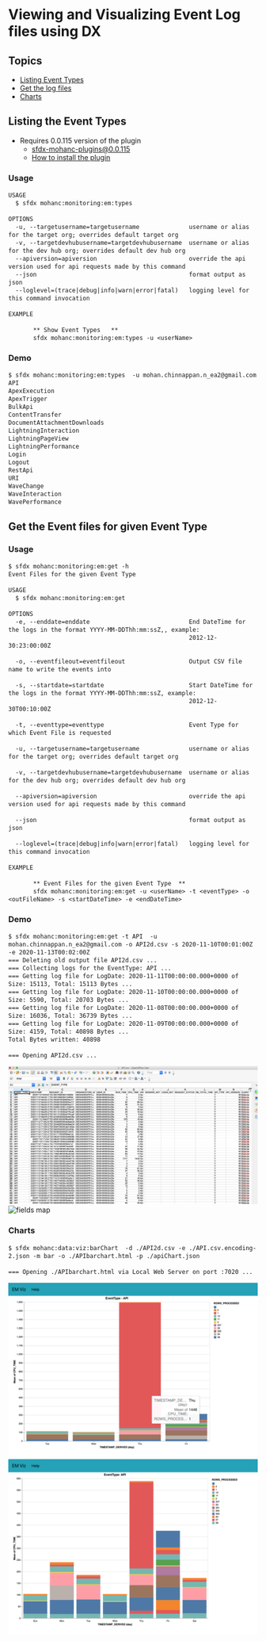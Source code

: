 # Viewing and Visualizing Event Log files using DX

## Topics
- [Listing Event Types](#types)
- [Get the log files](#get)
- [Charts](#charts)


<a name="types"></a>
## Listing the Event Types
- Requires 0.0.115 version of the plugin
    - sfdx-mohanc-plugins@0.0.115
    - [How to install the plugin](https://mohan-chinnappan-n.github.io/dx/plugins.html#/1)
### Usage
```
USAGE
  $ sfdx mohanc:monitoring:em:types

OPTIONS
  -u, --targetusername=targetusername              username or alias for the target org; overrides default target org
  -v, --targetdevhubusername=targetdevhubusername  username or alias for the dev hub org; overrides default dev hub org
  --apiversion=apiversion                          override the api version used for api requests made by this command
  --json                                           format output as json
  --loglevel=(trace|debug|info|warn|error|fatal)   logging level for this command invocation

EXAMPLE

       ** Show Event Types   **
       sfdx mohanc:monitoring:em:types -u <userName>

```

### Demo
```
$ sfdx mohanc:monitoring:em:types  -u mohan.chinnappan.n_ea2@gmail.com 
API
ApexExecution
ApexTrigger
BulkApi
ContentTransfer
DocumentAttachmentDownloads
LightningInteraction
LightningPageView
LightningPerformance
Login
Logout
RestApi
URI
WaveChange
WaveInteraction
WavePerformance

```
<a name="get"></a>
## Get the Event files for given Event Type

### Usage
```
$ sfdx mohanc:monitoring:em:get -h
Event Files for the given Event Type 

USAGE
  $ sfdx mohanc:monitoring:em:get

OPTIONS
  -e, --enddate=enddate                            End DateTime for the logs in the format YYYY-MM-DDThh:mm:ssZ,, example: 
                                                   2012-12-30:23:00:00Z

  -o, --eventfileout=eventfileout                  Output CSV file name to write the events into

  -s, --startdate=startdate                        Start DateTime for the logs in the format YYYY-MM-DDThh:mm:ssZ, example: 
                                                   2012-12-30T00:10:00Z

  -t, --eventtype=eventtype                        Event Type for which Event File is requested

  -u, --targetusername=targetusername              username or alias for the target org; overrides default target org

  -v, --targetdevhubusername=targetdevhubusername  username or alias for the dev hub org; overrides default dev hub org

  --apiversion=apiversion                          override the api version used for api requests made by this command

  --json                                           format output as json

  --loglevel=(trace|debug|info|warn|error|fatal)   logging level for this command invocation

EXAMPLE

       ** Event Files for the given Event Type  **
       sfdx mohanc:monitoring:em:get -u <userName> -t <eventType> -o <outFileName> -s <startDateTime> -e <endDateTime>

```

### Demo
```
$ sfdx mohanc:monitoring:em:get -t API  -u mohan.chinnappan.n_ea2@gmail.com -o API2d.csv -s 2020-11-10T00:01:00Z -e 2020-11-13T00:02:00Z
=== Deleting old output file API2d.csv ...
=== Collecting logs for the EventType: API ...
=== Getting log file for LogDate: 2020-11-11T00:00:00.000+0000 of Size: 15113, Total: 15113 Bytes ...
=== Getting log file for LogDate: 2020-11-10T00:00:00.000+0000 of Size: 5590, Total: 20703 Bytes ...
=== Getting log file for LogDate: 2020-11-08T00:00:00.000+0000 of Size: 16036, Total: 36739 Bytes ...
=== Getting log file for LogDate: 2020-11-09T00:00:00.000+0000 of Size: 4159, Total: 40898 Bytes ...
Total Bytes written: 40898 

=== Opening API2d.csv ...
```
![Event file](img/event-out-1.png)
![fields map](https://res.cloudinary.com/hy4kyit2a/f_auto,fl_lossy,q_70/learn/modules/event_monitoring/event_monitoring_download/images/34f05d6f9de436049c6c33d6131829af_elf_solved_case.png)

<a name="charts"></a>
### Charts
```
$ sfdx mohanc:data:viz:barChart  -d ./API2d.csv -e ./API.csv.encoding-2.json -m bar -o ./APIbarchart.html -p ./apiChart.json

=== Opening ./APIbarchart.html via Local Web Server on port :7020 ...

```
![chart-2](img//api-chart-2.png)
![chart-1](img//api-chart-1.png)
